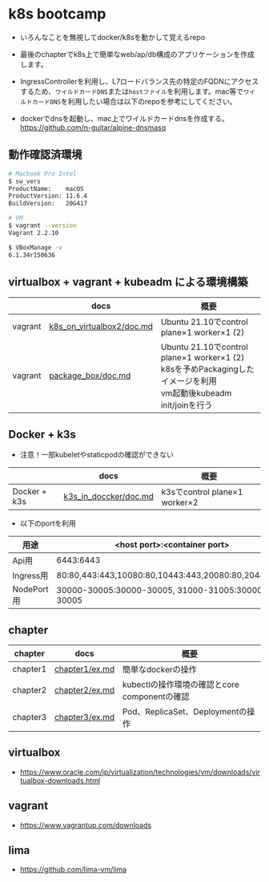 # k8s bootcamp
- いろんなことを無視してdocker/k8sを動かして覚えるrepo
- 最後のchapterでk8s上で簡単なweb/ap/db構成のアプリケーションを作成します。
- IngressControllerを利用し、L7ロードバランス先の特定のFQDNにアクセスするため、`ワイルドカードDNS`または`hostファイル`を利用します。mac等で`ワイルドカードDNS`を利用したい場合は以下のrepoを参考にしてください。<br>

- dockerでdnsを起動し、mac上でワイルドカードdnsを作成する。<br>
https://github.com/n-guitar/alpine-dnsmasq<br>


## 動作確認済環境
```sh
# Macbook Pro Intel
$ sw_vers
ProductName:    macOS
ProductVersion: 11.6.4
BuildVersion:   20G417

# VM
$ vagrant --version
Vagrant 2.2.10

$ VBoxManage -v
6.1.34r150636
```

## virtualbox + vagrant + kubeadm による環境構築

||docs|概要|
|---|---|---|
|vagrant|[k8s_on_virtualbox2/doc.md](k8s_on_virtualbox2/doc.md)|Ubuntu 21.10でcontrol plane×1 worker×1 (2)|
|vagrant|[package_box/doc.md](package_box/doc.md)|Ubuntu 21.10でcontrol plane×1 worker×1 (2) <br>k8sを予めPackagingしたイメージを利用<br> vm起動後kubeadm init/joinを行う|

## Docker + k3s
- 注意！一部kubeletやstaticpodの確認ができない

||docs|概要|
|---|---|---|
|Docker + k3s|[k3s_in_doccker/doc.md](k3s_in_doccker/doc.md)|k3sでcontrol plane×1 worker×2<br>|

- 以下のportを利用

|用途|\<host port>:\<container port>|
|---|---|
|Api用|6443:6443|
|Ingress用|80:80,443:443,10080:80,10443:443,20080:80,20443:443|
|NodePort用|30000-30005:30000-30005, 31000-31005:30000-30005|

## chapter

|chapter|docs|概要|
|---|---|---|
|chapter1|[chapter1/ex.md](chapter1/ex.md)|簡単なdockerの操作|
|chapter2|[chapter2/ex.md](chapter2/ex.md)|kubectlの操作環境の確認とcore componentの確認|
|chapter3|[chapter3/ex.md](chapter3/ex.md)|Pod、ReplicaSet、Deploymentの操作|

## virtualbox
- https://www.oracle.com/jp/virtualization/technologies/vm/downloads/virtualbox-downloads.html

## vagrant
- https://www.vagrantup.com/downloads
## lima
- https://github.com/lima-vm/lima
